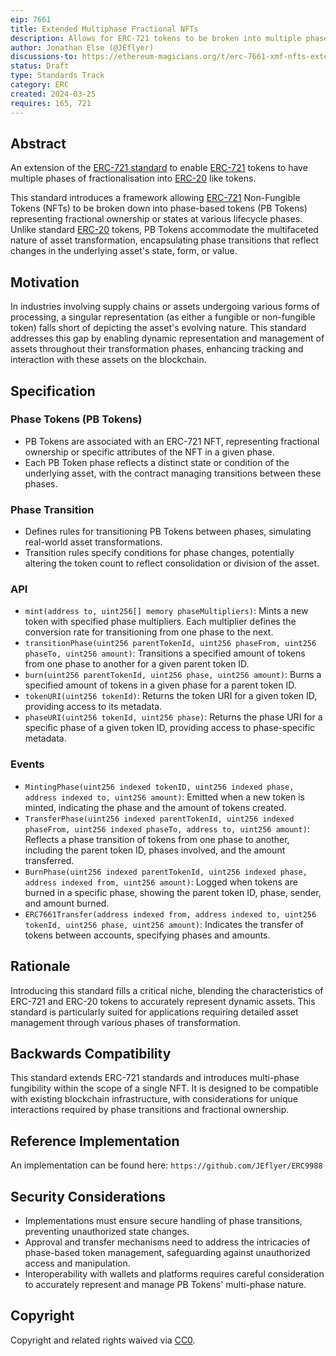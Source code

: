 ```yaml
---
eip: 7661
title: Extended Multiphase Fractional NFTs
description: Allows for ERC-721 tokens to be broken into multiple phases of fungible tokens
author: Jonathan Else (@JEflyer)
discussions-to: https://ethereum-magicians.org/t/erc-7661-xmf-nfts-extended-multiphase-fractional-nfts/19346
status: Draft
type: Standards Track
category: ERC
created: 2024-03-25
requires: 165, 721
---
```


## Abstract

An extension of the [ERC-721 standard](./eip-721.md) to enable [ERC-721](./eip-721.md) tokens to have multiple phases of fractionalisation into [ERC-20](./eip-20.md) like tokens.

This standard introduces a framework allowing [ERC-721](./eip-721.md) Non-Fungible Tokens (NFTs) to be broken down into phase-based tokens (PB Tokens) representing fractional ownership or states at various lifecycle phases. Unlike standard [ERC-20](./eip-20.md) tokens, PB Tokens  accommodate the multifaceted nature of asset transformation, encapsulating phase transitions that reflect changes in the underlying asset's state, form, or value.

## Motivation

In industries involving supply chains or assets undergoing various forms of processing, a singular representation (as either a fungible or non-fungible token) falls short of depicting the asset's evolving nature. This standard addresses this gap by enabling dynamic representation and management of assets throughout their transformation phases, enhancing tracking and interaction with these assets on the blockchain.

## Specification

### Phase Tokens (PB Tokens)

- PB Tokens are associated with an ERC-721 NFT, representing fractional ownership or specific attributes of the NFT in a given phase.
- Each PB Token phase reflects a distinct state or condition of the underlying asset, with the contract managing transitions between these phases.

### Phase Transition

- Defines rules for transitioning PB Tokens between phases, simulating real-world asset transformations.
- Transition rules specify conditions for phase changes, potentially altering the token count to reflect consolidation or division of the asset.

### API

- `mint(address to, uint256[] memory phaseMultipliers)`: Mints a new token with specified phase multipliers. Each multiplier defines the conversion rate for transitioning from one phase to the next.
- `transitionPhase(uint256 parentTokenId, uint256 phaseFrom, uint256 phaseTo, uint256 amount)`: Transitions a specified amount of tokens from one phase to another for a given parent token ID.
- `burn(uint256 parentTokenId, uint256 phase, uint256 amount)`: Burns a specified amount of tokens in a given phase for a parent token ID.
- `tokenURI(uint256 tokenId)`: Returns the token URI for a given token ID, providing access to its metadata.
- `phaseURI(uint256 tokenId, uint256 phase)`: Returns the phase URI for a specific phase of a given token ID, providing access to phase-specific metadata.

### Events

- `MintingPhase(uint256 indexed tokenID, uint256 indexed phase, address indexed to, uint256 amount)`: Emitted when a new token is minted, indicating the phase and the amount of tokens created.
- `TransferPhase(uint256 indexed parentTokenId, uint256 indexed phaseFrom, uint256 indexed phaseTo, address to, uint256 amount)`: Reflects a phase transition of tokens from one phase to another, including the parent token ID, phases involved, and the amount transferred.
- `BurnPhase(uint256 indexed parentTokenId, uint256 indexed phase, address indexed from, uint256 amount)`: Logged when tokens are burned in a specific phase, showing the parent token ID, phase, sender, and amount burned.
- `ERC7661Transfer(address indexed from, address indexed to, uint256 tokenId, uint256 phase, uint256 amount)`: Indicates the transfer of tokens between accounts, specifying phases and amounts.

## Rationale

Introducing this standard fills a critical niche, blending the characteristics of ERC-721 and ERC-20 tokens to accurately represent dynamic assets. This standard is particularly suited for applications requiring detailed asset management through various phases of transformation.

## Backwards Compatibility

This standard extends ERC-721 standards and introduces multi-phase fungibility within the scope of a single NFT. It is designed to be compatible with existing blockchain infrastructure, with considerations for unique interactions required by phase transitions and fractional ownership.

## Reference Implementation

An implementation can be found here: `https://github.com/JEflyer/ERC9988`

## Security Considerations

- Implementations must ensure secure handling of phase transitions, preventing unauthorized state changes.
- Approval and transfer mechanisms need to address the intricacies of phase-based token management, safeguarding against unauthorized access and manipulation.
- Interoperability with wallets and platforms requires careful consideration to accurately represent and manage PB Tokens' multi-phase nature.

## Copyright

Copyright and related rights waived via [CC0](../LICENSE.md).
